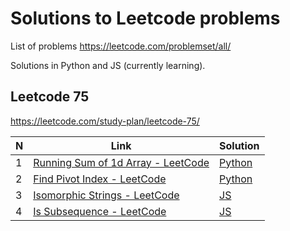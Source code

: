 # Solutions to Leetcode problems
List of problems https://leetcode.com/problemset/all/

Solutions in Python and JS (currently learning).

## Leetcode 75
https://leetcode.com/study-plan/leetcode-75/

| N   | Link                                                                                                     | Solution                                 |
| --- | -------------------------------------------------------------------------------------------------------- | ---------------------------------------- |
| 1   | [Running Sum of 1d Array - LeetCode](https://leetcode.com/problems/running-sum-of-1d-array/description/) | [Python](problems/1480_running_sum.md)   |
| 2   | [Find Pivot Index - LeetCode](https://leetcode.com/problems/find-pivot-index/description/)               | [Python](problems/724_pivot_index.py)    |
| 3   | [Isomorphic Strings - LeetCode](https://leetcode.com/problems/isomorphic-strings/description/)           | [JS](problems/205_isomorphic_strings.js) |
| 4   | [Is Subsequence - LeetCode](https://leetcode.com/problems/is-subsequence/description/)                   | [JS](problems/392_is_subsequence.js)     | 
